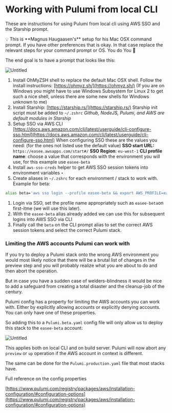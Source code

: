 # Working with Pulumi from local CLI

These are instructions for using Pulumi from local cli using AWS SSO and the Starship prompt.

<aside>
💡 This is **Magnus Haugaasen's** setup for his Mac OSX command prompt. If you have other preferences that is okay. In that case replace the relevant steps for your command prompt or OS. You do You 🙂

</aside>

The end goal is to have a prompt that looks like this:

![Untitled](Working%20with%20Pulumi%20from%20local%20CLI%2019afa0a1620647ff9777ef06655cc892/Untitled.png)

1. Install OhMyZSH shell to replace the default Mac OSX shell. Follow the install instructions:
[https://ohmyz.sh/](https://ohmyz.sh/)
(If you are on Windows you might have to use Windows Subsystem for Linux 2 to get such a nice shell, unless there are some new shells for Windows unknown to me)
2. Install Starship:
[https://starship.rs/](https://starship.rs/)
Starship init script must be added to `~/.zshrc`
*Github, NodeJS, Pulumi, and AWS are default modules in Starship*
3. Setup SSO via AWS CLI
[https://docs.aws.amazon.com/cli/latest/userguide/cli-configure-sso.html](https://docs.aws.amazon.com/cli/latest/userguide/cli-configure-sso.html)
When configuring SSO these are the values you need:
(for the ones not listed use the default value)
**SSO start URL:** `https://easee.awsapps.com/start#/`
**SSO Region**: `eu-west-1`
**CLI profile name**: choose a value that corresponds with the environment you will use, for this example use `easee-beta`
4. Install `aws-sso-creds` helper to get AWS SSO session tokens into environment variables
‣
5. Create aliases in `~/.zshrc` for each environment / stack to work with. 
Example for beta:

```bash
alias beta='aws sso login --profile easee-beta && export AWS_PROFILE=easee-beta-sso && pulumi stack select easee/beta && eval $(aws-sso-creds export)'
```

1. Login via SSO, set the profile name appropriately such as `easee-beta`on first-itme (we will use this later). 
2. With the `easee-beta` alias already added we can use this for subsequent logins into AWS SSO via CLI
3. Finally call the `beta` on the CLI prompt alias to set the correct AWS session tokens and select the correct Pulumi stack.

### Limiting the AWS accounts Pulumi can work with

If you try to deploy a Pulumi stack onto the wrong AWS environment you would most likely notice that there will be a brutal list of changes in the preview step and you will probably realize what you are about to do and then abort the operation.

But in case you have a sudden case of welders-blindness it would be nice to add a safeguard from creating a total disaster and the cleanup-job of the century.

Pulumi config has a property for limiting the AWS accounts you can work with. Either by explicitly allowing accounts or explicitly denying accounts. You can only have one of these properties.

So adding this to a `Pulumi.beta.yaml` config file will only allow us to deploy this stack to the `easee-beta` account:

![Untitled](Working%20with%20Pulumi%20from%20local%20CLI%2019afa0a1620647ff9777ef06655cc892/Untitled%201.png)

This applies both on local CLI and on build server. Pulumi will now abort any `preview` or `up` operation if the AWS account in context is different.

The same can be done for the `Pulumi.production.yaml` file that most stacks have.

Full reference on the config properties

[https://www.pulumi.com/registry/packages/aws/installation-configuration/#configuration-options](https://www.pulumi.com/registry/packages/aws/installation-configuration/#configuration-options)